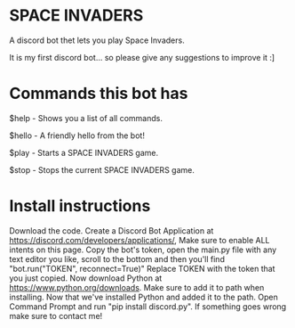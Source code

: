 # SPACE INVADERS
A discord bot thet lets you play Space Invaders.

It is my first discord bot... so please give any suggestions to improve it :]

# Commands this bot has
$help - Shows you a list of all commands.

$hello - A friendly hello from the bot!

$play - Starts a SPACE INVADERS game.

$stop - Stops the current SPACE INVADERS game.

# Install instructions
Download the code.
Create a Discord Bot Application at https://discord.com/developers/applications/, Make sure to enable ALL intents on this page.
Copy the bot's token, open the main.py file with any text editor you like, scroll to the bottom and then you'll find "bot.run("TOKEN", reconnect=True)"
Replace TOKEN with the token that you just copied.
Now download Python at https://www.python.org/downloads. Make sure to add it to path when installing.
Now that we've installed Python and added it to the path. Open Command Prompt and run "pip install discord.py".
If something goes wrong make sure to contact me!

